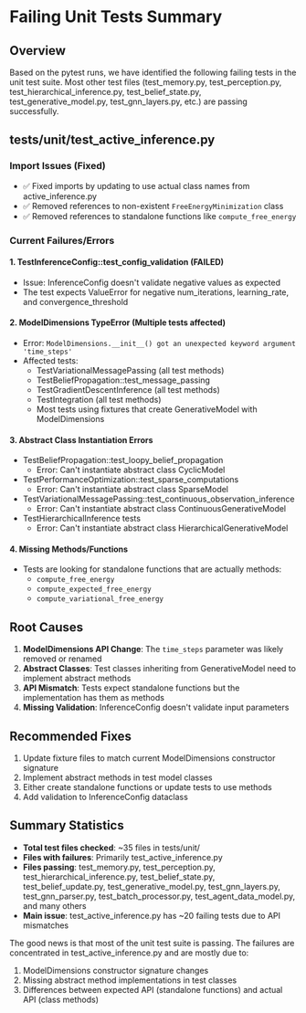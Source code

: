 # Failing Unit Tests Summary

## Overview
Based on the pytest runs, we have identified the following failing tests in the unit test suite. Most other test files (test_memory.py, test_perception.py, test_hierarchical_inference.py, test_belief_state.py, test_generative_model.py, test_gnn_layers.py, etc.) are passing successfully.

## tests/unit/test_active_inference.py

### Import Issues (Fixed)
- ✅ Fixed imports by updating to use actual class names from active_inference.py
- ✅ Removed references to non-existent `FreeEnergyMinimization` class
- ✅ Removed references to standalone functions like `compute_free_energy`

### Current Failures/Errors

#### 1. TestInferenceConfig::test_config_validation (FAILED)
- Issue: InferenceConfig doesn't validate negative values as expected
- The test expects ValueError for negative num_iterations, learning_rate, and convergence_threshold

#### 2. ModelDimensions TypeError (Multiple tests affected)
- Error: `ModelDimensions.__init__() got an unexpected keyword argument 'time_steps'`
- Affected tests:
  - TestVariationalMessagePassing (all test methods)
  - TestBeliefPropagation::test_message_passing
  - TestGradientDescentInference (all test methods)
  - TestIntegration (all test methods)
  - Most tests using fixtures that create GenerativeModel with ModelDimensions

#### 3. Abstract Class Instantiation Errors
- TestBeliefPropagation::test_loopy_belief_propagation
  - Error: Can't instantiate abstract class CyclicModel
- TestPerformanceOptimization::test_sparse_computations
  - Error: Can't instantiate abstract class SparseModel
- TestVariationalMessagePassing::test_continuous_observation_inference
  - Error: Can't instantiate abstract class ContinuousGenerativeModel
- TestHierarchicalInference tests
  - Error: Can't instantiate abstract class HierarchicalGenerativeModel

#### 4. Missing Methods/Functions
- Tests are looking for standalone functions that are actually methods:
  - `compute_free_energy`
  - `compute_expected_free_energy`
  - `compute_variational_free_energy`

## Root Causes

1. **ModelDimensions API Change**: The `time_steps` parameter was likely removed or renamed
2. **Abstract Classes**: Test classes inheriting from GenerativeModel need to implement abstract methods
3. **API Mismatch**: Tests expect standalone functions but the implementation has them as methods
4. **Missing Validation**: InferenceConfig doesn't validate input parameters

## Recommended Fixes

1. Update fixture files to match current ModelDimensions constructor signature
2. Implement abstract methods in test model classes
3. Either create standalone functions or update tests to use methods
4. Add validation to InferenceConfig dataclass

## Summary Statistics

- **Total test files checked**: ~35 files in tests/unit/
- **Files with failures**: Primarily test_active_inference.py
- **Files passing**: test_memory.py, test_perception.py, test_hierarchical_inference.py, test_belief_state.py, test_belief_update.py, test_generative_model.py, test_gnn_layers.py, test_gnn_parser.py, test_batch_processor.py, test_agent_data_model.py, and many others
- **Main issue**: test_active_inference.py has ~20 failing tests due to API mismatches

The good news is that most of the unit test suite is passing. The failures are concentrated in test_active_inference.py and are mostly due to:
1. ModelDimensions constructor signature changes
2. Missing abstract method implementations in test classes
3. Differences between expected API (standalone functions) and actual API (class methods)